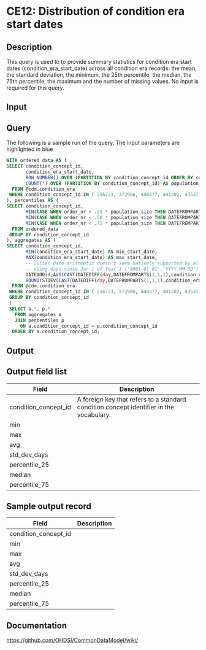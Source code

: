 <!---
Group:condition era
Name:CE12 Distribution of condition era start dates
Author:Patrick Ryan
CDM Version: 5.3
-->

# CE12: Distribution of condition era start dates

## Description
This query is used to to provide summary statistics for condition era start dates (condition_era_start_date) across all condition era records: the mean, the standard deviation, the minimum, the 25th percentile, the median, the 75th percentile, the maximum and the number of missing values. No input is required for this query.

## Input <None>

## Query
The following is a sample run of the query. The input parameters are highlighted in  blue

```sql
WITH ordered_data AS (
SELECT condition_concept_id,
       condition_era_start_date,
       ROW_NUMBER() OVER (PARTITION BY condition_concept_id ORDER BY condition_era_start_date) order_nr,
       COUNT(*) OVER (PARTITION BY condition_concept_id) AS population_size
  FROM @cdm.condition_era 
 WHERE condition_concept_id IN ( 256723, 372906, 440377, 441202, 435371 )
), percentiles AS (
SELECT condition_concept_id,
       MIN(CASE WHEN order_nr < .25 * population_size THEN DATEFROMPARTS(9999,1,1) ELSE condition_era_start_date END) AS pct_25,
       MIN(CASE WHEN order_nr < .50 * population_size THEN DATEFROMPARTS(9999,1,1) ELSE condition_era_start_date END) AS median,
       MIN(CASE WHEN order_nr < .75 * population_size THEN DATEFROMPARTS(9999,1,1) ELSE condition_era_start_date END) AS pct_75
  FROM ordered_data
 GROUP BY condition_concept_id
), aggregates AS (
SELECT condition_concept_id,
       MIN(condition_era_start_date) AS min_start_date,
       MAX(condition_era_start_date) AS max_start_date,
       -- Julian Date arithmetic doesn't seem natively supported by all RDBMS,
       -- using days since Jan 1 of Year 1 ('0001-01-01','YYYY-MM-DD') instead.
       DATEADD(d,AVG(CAST(DATEDIFF(day,DATEFROMPARTS(1,1,1),condition_era_start_date) AS FLOAT)),DATEFROMPARTS(1,1,1)) AS avg_start_date,
       ROUND(STDEV(CAST(DATEDIFF(day,DATEFROMPARTS(1,1,1),condition_era_start_date) AS FLOAT)),0) AS std_dev_days
  FROM @cdm.condition_era
 WHERE condition_concept_id IN ( 256723, 372906, 440377, 441202, 435371 )
 GROUP BY condition_concept_id
 )
 SELECT a.*, p.*
   FROM aggregates a
   JOIN percentiles p
     ON a.condition_concept_id = p.condition_concept_id
  ORDER BY a.condition_concept_id;
```

## Output

## Output field list

|  Field |  Description |
| --- | --- |
| condition_concept_id | A foreign key that refers to a standard condition concept identifier in the vocabulary. |
| min |   |
| max |   |
| avg |   |
| std_dev_days |   |
| percentile_25 |   |
| median |   |
| percentile_75 |   |

## Sample output record

|  Field |  Description |
| --- | --- |
| condition_concept_id |   |
| min |   |
| max |   |
| avg |   |
| std_dev_days |   |
| percentile_25 |   |
| median |   |
| percentile_75 |   |

## Documentation
https://github.com/OHDSI/CommonDataModel/wiki/
